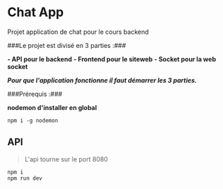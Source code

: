 # Chat App
 Projet application de chat  pour le cours backend 

###Le projet est divisé en 3 parties :###

 **- API pour le backend**
 **- Frontend pour le siteweb**
 **- Socket pour la web socket**

***Pour que l'application fonctionne il faut démarrer les 3 parties.***

###Prérequis :###

**nodemon d'installer en global**
```
npm i -g nodemon
```

## API 

> L'api tourne sur le port 8080 

```
npm i
npm run dev

```
